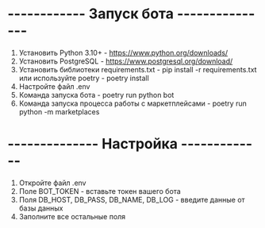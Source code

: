 # ------------ Запуск бота --------------- #

1. Установить Python 3.10+ - https://www.python.org/downloads/
2. Установить PostgreSQL - https://www.postgresql.org/download/
3. Установить библиотеки requirements.txt - pip install -r requirements.txt или используйте poetry - poetry install
4. Настройте файл .env
5. Команда запуска бота - poetry run python bot
6. Команда запуска процесса работы с маркетплейсами - poetry run python -m marketplaces

# -------------- Настройка ------------- #

1. Откройте файл .env
2. Поле BOT_TOKEN - вставьте токен вашего бота
3. Поля DB_HOST, DB_PASS, DB_NAME, DB_LOG - введите данные от базы данных
4. Заполните все остальные поля